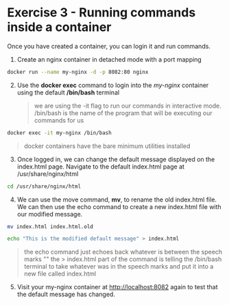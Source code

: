 # Exercise 3 - Running commands inside a container

Once you have created a container, you can login it and run commands.

1. Create an nginx container in detached mode with a port mapping

```bash
docker run --name my-nginx -d -p 8082:80 nginx
```

2. Use the **docker exec** command to login into the _my-nginx_ container using the default **/bin/bash** terminal
   > we are using the -it flag to run our commands in interactive mode. /bin/bash is the name of the program that will be executing our commands for us

```bash
docker exec -it my-nginx /bin/bash
```

> docker containers have the bare minimum utilities installed

3. Once logged in, we can change the default message displayed on the index.html page. Navigate to the default index.html page at /usr/share/nginx/html

```bash
cd /usr/share/nginx/html
```

4. We can use the move command, **mv**, to rename the old index.html file. We can then use the echo command to create a new index.html file with our modified message.

```bash
mv index.html index.html.old
```

```bash
echo "This is the modified default message" > index.html
```

> the echo command just echoes back whatever is between the speech marks "" the > index.html part of the command is telling the /bin/bash terminal to take whatever was in the speech marks and put it into a new file called index.html

5. Visit your my-nginx container at [http://localhost:8082](http://localhost:8082) again to test that the default message has changed.
